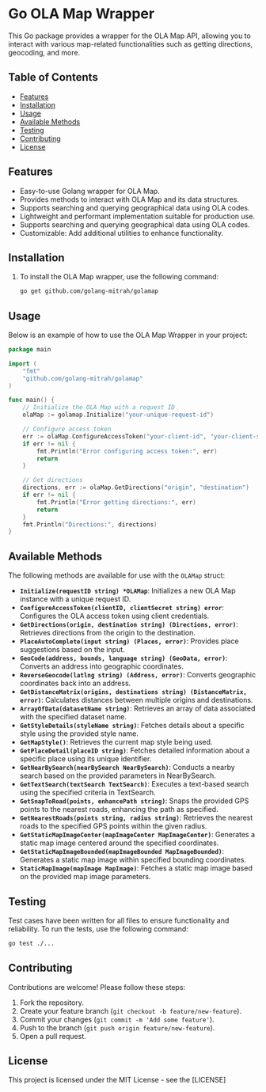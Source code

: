 # Go OLA Map Wrapper

This Go package provides a wrapper for the OLA Map API, allowing you to interact with various map-related functionalities such as getting directions, geocoding, and more. 

## Table of Contents

- [Features](#features)
- [Installation](#installation)
- [Usage](#usage)
- [Available Methods](#available-methods)
- [Testing](#testing)
- [Contributing](#contributing)
- [License](#license)

## Features
- Easy-to-use Golang wrapper for OLA Map.
- Provides methods to interact with OLA Map and its data structures.
- Supports searching and querying geographical data using OLA codes.
- Lightweight and performant implementation suitable for production use.
- Supports searching and querying geographical data using OLA codes.
- Customizable: Add additional utilities to enhance functionality.

## Installation

1. To install the OLA Map wrapper, use the following command:
   ```bash
   go get github.com/golang-mitrah/golamap
   ```

## Usage

Below is an example of how to use the OLA Map Wrapper in your project:

```go
package main

import (
    "fmt"
    "github.com/golang-mitrah/golamap"
)

func main() {
    // Initialize the OLA Map with a request ID
    olaMap := golamap.Initialize("your-unique-request-id")

    // Configure access token
    err := olaMap.ConfigureAccessToken("your-client-id", "your-client-secret")
    if err != nil {
        fmt.Println("Error configuring access token:", err)
        return
    }

    // Get directions
    directions, err := olaMap.GetDirections("origin", "destination")
    if err != nil {
        fmt.Println("Error getting directions:", err)
        return
    }
    fmt.Println("Directions:", directions)
}
```

## Available Methods

The following methods are available for use with the `OLAMap` struct:

- **`Initialize(requestID string) *OLAMap`**: Initializes a new OLA Map instance with a unique request ID.
- **`ConfigureAccessToken(clientID, clientSecret string) error`**: Configures the OLA access token using client credentials.
- **`GetDirections(origin, destination string) (Directions, error)`**: Retrieves directions from the origin to the destination.
- **`PlaceAutoComplete(input string) (Places, error)`**: Provides place suggestions based on the input.
- **`GeoCode(address, bounds, language string) (GeoData, error)`**: Converts an address into geographic coordinates.
- **`ReverseGeocode(latlng string) (Address, error)`**: Converts geographic coordinates back into an address.
- **`GetDistanceMatrix(origins, destinations string) (DistanceMatrix, error)`**: Calculates distances between multiple origins and destinations.
- **`ArrayOfData(datasetName string)`**: Retrieves an array of data associated with the specified dataset name.
- **`GetStyleDetails(styleName string)`**: Fetches details about a specific style using the provided style name.
- **`GetMapStyle()`**: Retrieves the current map style being used.
- **`GetPlaceDetail(placeID string)`**: Fetches detailed information about a specific place using its unique identifier.
- **`GetNearBySearch(nearBySearch NearBySearch)`**: Conducts a nearby search based on the provided parameters in NearBySearch.
- **`GetTextSearch(textSearch TextSearch)`**: Executes a text-based search using the specified criteria in TextSearch.
- **`GetSnapToRoad(points, enhancePath string)`**: Snaps the provided GPS points to the nearest roads, enhancing the path as specified.
- **`GetNearestRoads(points string, radius string)`**: Retrieves the nearest roads to the specified GPS points within the given radius.
- **`GetStaticMapImageCenter(mapImageCenter MapImageCenter)`**: Generates a static map image centered around the specified coordinates.
- **`GetStaticMapImageBounded(mapImageBounded MapImageBounded)`**: Generates a static map image within specified bounding coordinates.
- **`StaticMapImage(mapImage MapImage)`**: Fetches a static map image based on the provided map image parameters.

## Testing

Test cases have been written for all files to ensure functionality and reliability. To run the tests, use the following command:

```bash
go test ./...
```

## Contributing

Contributions are welcome! Please follow these steps:

1. Fork the repository.
2. Create your feature branch (`git checkout -b feature/new-feature`).
3. Commit your changes (`git commit -m 'Add some feature'`).
4. Push to the branch (`git push origin feature/new-feature`).
5. Open a pull request.

## License

This project is licensed under the MIT License - see the [LICENSE]
